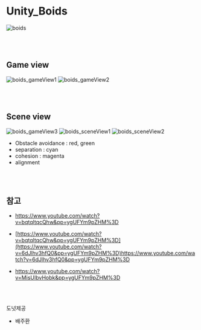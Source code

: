 # Unity_Boids

 ![boids](https://github.com/YooKyubin/Unity_Boids/assets/110286171/915aa761-3fb9-4079-bfd9-3409355ef729)

</br></br>

 ## Game view
 
![boids_gameView1](https://github.com/YooKyubin/Unity_Boids/assets/110286171/bf70e56c-caf0-43ec-8fca-aad5af791279)
![boids_gameView2](https://github.com/YooKyubin/Unity_Boids/assets/110286171/71cd6558-c551-4bcb-90dc-db7a14a30ef7)

</br></br>

## Scene view
![boids_gameView3](https://github.com/YooKyubin/Unity_Boids/assets/110286171/779544f4-2c3f-4346-aa03-758877986590)
![boids_sceneView1](https://github.com/YooKyubin/Unity_Boids/assets/110286171/0b95dacc-96e5-4341-9c80-47da157cddd6)
![boids_sceneView2](https://github.com/YooKyubin/Unity_Boids/assets/110286171/8d319bf4-dcd9-4dcd-810b-77b5628054f8)

- Obstacle avoidance : red, green
- separation : cyan
- cohesion : magenta
- alignment

</br></br>

## 참고

- https://www.youtube.com/watch?v=bqtqltqcQhw&pp=ygUFYm9pZHM%3D

- [https://www.youtube.com/watch?v=bqtqltqcQhw&pp=ygUFYm9pZHM%3D](https://www.youtube.com/watch?v=6dJlhv3hfQ0&pp=ygUFYm9pZHM%3D)https://www.youtube.com/watch?v=6dJlhv3hfQ0&pp=ygUFYm9pZHM%3D

- https://www.youtube.com/watch?v=MisUIbvHobk&pp=ygUFYm9pZHM%3D

</br></br>

도넛제공
- 배주환
